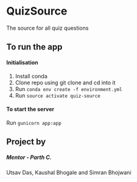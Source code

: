 # QuizSource
The source for all quiz questions

## To run the app

#### Initialisation
1. Install conda
2. Clone repo using git clone and cd into it
3. Run `conda env create -f environment.yml`
4. Run `source activate quiz-source`

#### To start the server
Run `gunicorn app:app`

## Project by
##### Mentor - Parth C.
Utsav Das, Kaushal Bhogale and Simran Bhojwani
